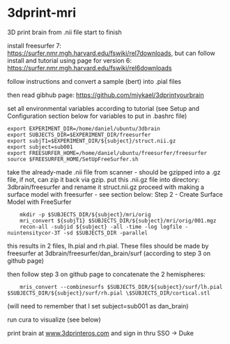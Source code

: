 # 3dprint-mri


3D print brain from .nii file start to finish

install freesurfer 7: https://surfer.nmr.mgh.harvard.edu/fswiki/rel7downloads, but can follow install and tutorial using page for version 6: https://surfer.nmr.mgh.harvard.edu/fswiki/rel6downloads
 
follow instructions and convert a sample (bert) into .pial files
 
then read gibhub page: https://github.com/miykael/3dprintyourbrain

set all environmental variables according to tutorial (see Setup and Configuration section below for variables to put in .bashrc file)

    export EXPERIMENT_DIR=/home/daniel/ubuntu/3dbrain
    export SUBJECTS_DIR=$EXPERIMENT_DIR/freesurfer
    export subjT1=$EXPERIMENT_DIR/${subject}/struct.nii.gz
    export subject=sub001
    export FREESURFER_HOME=/home/daniel/ubuntu/freesurfer/freesurfer
    source $FREESURFER_HOME/SetUpFreeSurfer.sh


take the already-made .nii file from scanner - should be gzipped into a .gz file, if not, can zip it back via gzip.
put this .nii.gz file into directory: 3dbrain/freesurfer and rename it struct.nii.gz
proceed with making a surface model with freesurfer - see section below: Step 2 - Create Surface Model with FreeSurfer	

		mkdir -p $SUBJECTS_DIR/${subject}/mri/orig   
		mri_convert ${subjT1} $SUBJECTS_DIR/${subject}/mri/orig/001.mgz  
		recon-all -subjid ${subject} -all -time -log logfile -nuintensitycor-3T -sd $SUBJECTS_DIR -parallel
		
		
this results in 2 files, lh.pial and rh.pial. These files should be made by freesurfer at 3dbrain/freesurfer/dan_brain/surf (according to step 3 on github page)
  
then follow step 3 on github page to concatenate the 2 hemispheres:

		mris_convert --combinesurfs $SUBJECTS_DIR/${subject}/surf/lh.pial $SUBJECTS_DIR/${subject}/surf/rh.pial \$SUBJECTS_DIR/cortical.stl
  
(will need to remember that I set subject=sub001 as dan_brain)
  
run cura to visualize (see below)
  
print brain at www.3dprinteros.com and sign in thru SSO → Duke
